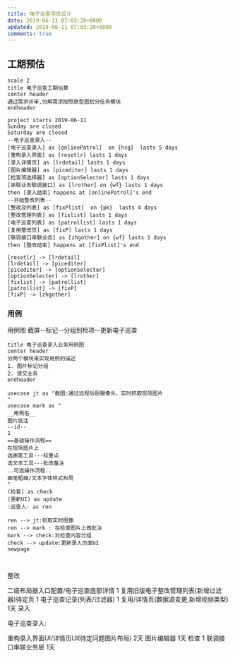 ```yaml
---
title: 电子巡查项目设计
date: 2019-06-11 07:03:20+0800 
updated: 2019-06-11 07:03:20+0800 
comments: true
---
```

## 工期预估
```puml
scale 2 
title 电子巡查工期估算
center header
通过需求评审,分解需求按照原型图划分任务模块
endheader

project starts 2019-06-11 
Sunday are closed
Saturday are closed
--电子巡查录入--
[电子巡查录入] as [onlinePatrol]  on {hsg}  lasts 5 days
[重构录入界面] as [resetlr] lasts 1 days
[录入详情页] as [lrdetail] lasts 1 days
[图片编辑器] as [picediter] lasts 1 days
[检查项选择器] as [optionSelecter] lasts 1 days
[串联业务联调接口] as [lrother] on {wf} lasts 1 days
then [录入结束] happens at [onlinePatrol]'s end
--开始整改列表--
[整改及列表] as [fixPlist]  on {pk}  lasts 4 days
[整改管理列表] as [fixlist] lasts 1 days
[电子巡查列表] as [patrollist] lasts 1 days
[复用整改页] as [fixP] lasts 1 days
[联调接口串联业务] as [zhgother] on {wf} lasts 1 days
then [整改结束] happens at [fixPlist]'s end

[resetlr] -> [lrdetail]
[lrdetail] -> [picediter]
[picediter] -> [optionSelecter]
[optionSelecter] -> [lrother]
[fixlist] -> [patrollist]
[patrollist] -> [fixP]
[fixP] -> [zhgother]
```
### 用例

用例图
截屏--标记--分组到检项--更新电子巡查

```puml
title 电子巡查录入业务用例图
center header
分两个模块来实现用例的描述
1. 图片标记分组
2. 提交业务
endheader

usecase jt as "截图:通过远程后厨摄像头，实时抓取现场图片
"
usecase mark as "
__用例名__
图片批注
--id--
1
==基础操作流程==
在现场图片上
选画笔工具---标重点
选文本工具---批改备注
..可选操作流程..
画笔粗细/文本字体样式布局
"
(检查) as check
(更新UI) as update
:巡查人: as ren

ren --> jt:抓取实时图像
ren --> mark : 在检查图片上做批注
mark --> check:对检查内容分组
check --> update:更新录入页面UI
newpage



```


整改

二级布局器入口配置/电子巡查底部详情 1
复用旧版电子整改管理列表(新增过滤器)待定页 1
电子巡查记录(列表/过滤器) 1
复用/详情页(数据源变更,新增视频类型) 1天
录入

电子巡查录入:

重构录入界面UI/详情页UI(待定问题图片布局) 2天
图片编辑器 1天
检查 1
联调接口串联业务层 1天
